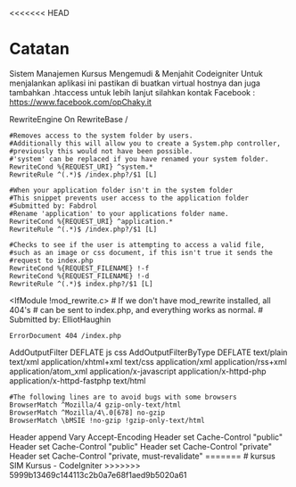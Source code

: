 <<<<<<< HEAD
# Catatan
Sistem Manajemen Kursus Mengemudi &amp; Menjahit Codeigniter
Untuk menjalankan aplikasi ini pastikan di buatkan virtual hostnya dan juga tambahkan .htaccess
untuk lebih lanjut silahkan kontak
Facebook : https://www.facebook.com/opChaky.it





<IfModule mod_rewrite.c>
    RewriteEngine On
    RewriteBase /

    #Removes access to the system folder by users.
    #Additionally this will allow you to create a System.php controller,
    #previously this would not have been possible.
    #'system' can be replaced if you have renamed your system folder.
    RewriteCond %{REQUEST_URI} ^system.*
    RewriteRule ^(.*)$ /index.php?/$1 [L]
    
    #When your application folder isn't in the system folder
    #This snippet prevents user access to the application folder
    #Submitted by: Fabdrol
    #Rename 'application' to your applications folder name.
    RewriteCond %{REQUEST_URI} ^application.*
    RewriteRule ^(.*)$ /index.php?/$1 [L]

    #Checks to see if the user is attempting to access a valid file,
    #such as an image or css document, if this isn't true it sends the
    #request to index.php
    RewriteCond %{REQUEST_FILENAME} !-f
    RewriteCond %{REQUEST_FILENAME} !-d
    RewriteRule ^(.*)$ index.php?/$1 [L]
</IfModule>

<IfModule !mod_rewrite.c>
    # If we don't have mod_rewrite installed, all 404's
    # can be sent to index.php, and everything works as normal.
    # Submitted by: ElliotHaughin

    ErrorDocument 404 /index.php
</IfModule>

<IfModule mod_deflate.c>
    AddOutputFilter DEFLATE js css
    AddOutputFilterByType DEFLATE text/plain text/xml application/xhtml+xml text/css   application/xml application/rss+xml application/atom_xml application/x-javascript application/x-httpd-php application/x-httpd-fastphp text/html

    #The following lines are to avoid bugs with some browsers
    BrowserMatch ^Mozilla/4 gzip-only-text/html
    BrowserMatch ^Mozilla/4\.0[678] no-gzip
    BrowserMatch \bMSIE !no-gzip !gzip-only-text/html
</IfModule>

<IfModule mod_headers.c>
    <FilesMatch "\.(js|css|xml|gz)$">
        Header append Vary Accept-Encoding
    </FilesMatch>
    <FilesMatch "\.(ico|jpe?g|png|gif|swf)$">
        Header set Cache-Control "public"
    </FilesMatch>
    <FilesMatch "\.(css)$">
        Header set Cache-Control "public"
    </FilesMatch>
    <FilesMatch "\.(js)$">
        Header set Cache-Control "private"
    </FilesMatch>
    <FilesMatch "\.(x?html?|php)$">
        Header set Cache-Control "private, must-revalidate"
    </FilesMatch>
</IfModule>
=======
# kursus
SIM Kursus - CodeIgniter
>>>>>>> 5999b13469c144113c2b0a7e68f1aed9b5020a61

